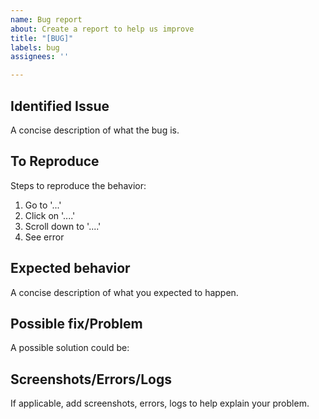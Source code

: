 ```yaml
---
name: Bug report
about: Create a report to help us improve
title: "[BUG]"
labels: bug
assignees: ''

---
```


## Identified Issue
A concise description of what the bug is.

## To Reproduce
Steps to reproduce the behavior:
1. Go to '...'
2. Click on '....'
3. Scroll down to '....'
4. See error

## Expected behavior
A concise description of what you expected to happen.

## Possible fix/Problem
A possible solution could be:

## Screenshots/Errors/Logs
If applicable, add screenshots, errors, logs to help explain your problem.
